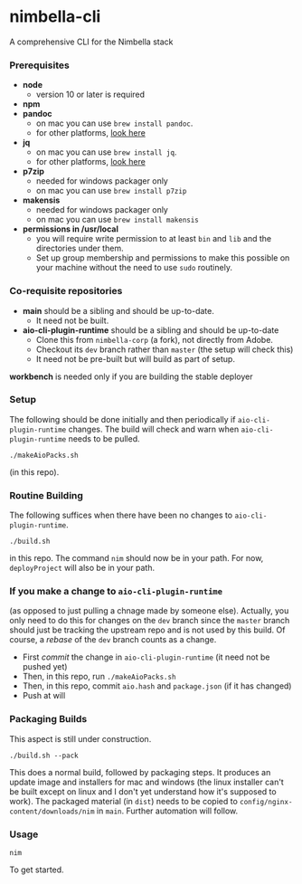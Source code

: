 <!--
#
# Nimbella CONFIDENTIAL
# ---------------------
#
#   2018 - present Nimbella Corp
#   All Rights Reserved.
#
# NOTICE:
#
# All information contained herein is, and remains the property of
# Nimbella Corp and its suppliers, if any.  The intellectual and technical
# concepts contained herein are proprietary to Nimbella Corp and its
# suppliers and may be covered by U.S. and Foreign Patents, patents
# in process, and are protected by trade secret or copyright law.
#
# Dissemination of this information or reproduction of this material
# is strictly forbidden unless prior written permission is obtained
# from Nimbella Corp.
#
-->

# nimbella-cli

A comprehensive CLI for the Nimbella stack

### Prerequisites
 - **node**
   * version 10 or later is required
 - **npm**
 - **pandoc**
   * on mac you can use `brew install pandoc`.
   * for other platforms, [look here](https://pandoc.org/installing.html)
 - **jq**
   * on mac you can use `brew install jq`.
   * for other platforms, [look here](https://stedolan.github.io/jq/download/)
 - **p7zip**
   * needed for windows packager only
   * on mac you can use `brew install p7zip`
 - **makensis**
   * needed for windows packager only
   * on mac you can use `brew install makensis`
 - **permissions in /usr/local**
   * you will require write permission to at least `bin` and `lib` and the directories under them.
   * Set up group membership and permissions to make this possible on your machine without the need to use `sudo` routinely.

### Co-requisite repositories
- **main** should be a sibling and should be up-to-date.
  - It need not be built.
- **aio-cli-plugin-runtime** should be a sibling and should be up-to-date
  - Clone this from `nimbella-corp` (a fork), not directly from Adobe.
  - Checkout its `dev` branch rather than `master` (the setup will check this)
  - It need not be pre-built but will build as part of setup.

**workbench** is needed only if you are building the stable deployer

### Setup

The following should be done initially and then periodically if `aio-cli-plugin-runtime` changes.  The build will check and warn when `aio-cli-plugin-runtime` needs to be pulled.

```
./makeAioPacks.sh
```
(in this repo).

### Routine Building

The following suffices when there have been no changes to `aio-cli-plugin-runtime`.

```
./build.sh
```
in this repo.  The command `nim` should now be in your path.  For now, `deployProject` will also be in your path.

### If you make a change to `aio-cli-plugin-runtime`

(as opposed to just pulling a chnage made by someone else).  Actually, you only need to do this for changes on the `dev` branch since the `master` branch should just be tracking the upstream repo and is not used by this build.  Of course, a _rebase_ of the `dev` branch counts as a change.

- First _commit_ the change in `aio-cli-plugin-runtime` (it need not be pushed yet)
- Then, in this repo, run `./makeAioPacks.sh`
- Then, in this repo, commit `aio.hash` and `package.json` (if it has changed)
- Push at will

### Packaging Builds

This aspect is still under construction.

```
./build.sh --pack
```

This does a normal build, followed by packaging steps.  It produces an update image and installers for mac and windows (the linux installer can't be built except on linux and I don't yet understand how it's supposed to work).  The packaged material (in `dist`) needs to be copied to `config/nginx-content/downloads/nim` in `main`.  Further automation will follow.

### Usage

`nim`

To get started.
